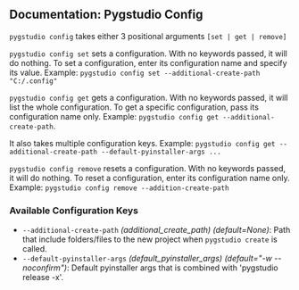 ## Documentation: Pygstudio Config

`pygstudio config` takes either 3 positional arguments `[set | get | remove]`

`pygstudio config set` sets a configuration. 
With no keywords passed, it will do nothing.
To set a configuration, enter its configuration name and specify its value.
Example: `pygstudio config set --additional-create-path "C:/.config"`

`pygstudio config get` gets a configuration. 
With no keywords passed, it will list the whole configuration.
To get a specific configuration, pass its configuration name only.
Example: `pygstudio config get --additional-create-path`.

It also takes multiple configuration keys.
Example: `pygstudio config get --additional-create-path --default-pyinstaller-args ...`

`pygstudio config remove` resets a configuration.
With no keywords passed, it will do nothing.
To reset a configuration, enter its configuration name only.
Example: `pygstudio config remove --addition-create-path`


### Available Configuration Keys
* `--additional-create-path` _(additional_create_path) (default=None)_: Path that include folders/files to the new project when `pygstudio create` is called.
* `--default-pyinstaller-args` _(default_pyinstaller_args) (default="-w --noconfirm")_: Default pyinstaller args that is combined with 'pygstudio release -x'.